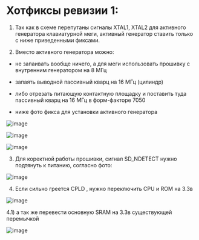 # Хотфиксы ревизии 1:

1) Так как в схеме перепутаны сигналы XTAL1, XTAL2 для активного генератора клавиатурной меги, 
активный генератор ставить только с ниже приведенными фиксами.

2) Вместо активного генератора можно: 

- не запаивать вообще ничего, а для меги использовать прошивку с внутренним генератором на 8 МГц
- запаять выводной пассивный кварц на 16 МГц (цилиндр)
- либо отрезать питающую контактную площадку и поставить туда пассивный кварц на 16 МГц в форм-факторе 7050

- ниже фото фикса для установки активного генератора

![image](https://github.com/andykarpov/buryak-pi-2020/raw/master/docs/photos/hotfixes-rev1/passive_16mhz_crystal_cylinder.jpg)

![image](https://github.com/andykarpov/buryak-pi-2020/raw/master/docs/photos/hotfixes-rev1/mod_for_7050_passive_crystal.jpg)

![image](https://github.com/andykarpov/buryak-pi-2020/raw/master/docs/photos/hotfixes-rev1/passive_16mhz_crystal_7050.jpg)

3) Для коректной работы прошивки, сигнал SD_NDETECT нужно подтянуть к питанию, согласно фото:

![image](https://github.com/andykarpov/buryak-pi-2020/raw/master/docs/photos/hotfixes-rev1/sd_ndetect_pullup.jpg)

4) Если сильно греется CPLD , нужно переключить CPU и ROM на 3.3в 

![image](https://github.com/andykarpov/buryak-pi-2020/raw/master/docs/photos/hotfixes-rev1/Fix_for_hot_CPLD.jpg)

4.1) а так же перевести основную SRAM на 3.3в существующей перемычкой

![image](https://github.com/andykarpov/buryak-pi-2020/blob/raw/docs/photos/hotfixes-rev1/SRAM_Power.jpg)
